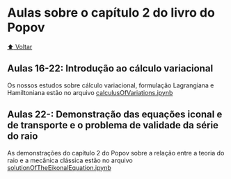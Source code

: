 # Aulas sobre o capítulo 2 do livro do Popov

[:arrow_up: Voltar](https://github.com/Geofisicando/introducao-teoria-raio#%C3%ADndice)

## Aulas 16-22: Introdução ao cálculo variacional

Os nossos estudos sobre cálculo variacional, formulação Lagrangiana e Hamiltoniana estão no arquivo [calculusOfVariations.ipynb](https://github.com/Geofisicando/introducao-teoria-raio/blob/master/popov/cap2/calculusOfVariations.ipynb)

## Aulas 22-: Demonstração das equações iconal e de transporte e o problema de validade da série do raio

As demonstrações do capítulo 2 do Popov sobre a relação entre a teoria do raio e a mecânica clássica estão no arquivo [solutionOfTheEikonalEquation.ipynb](https://github.com/Geofisicando/introducao-teoria-raio/blob/master/popov/cap2/solutionOfTheEikonalEquation.ipynb)

